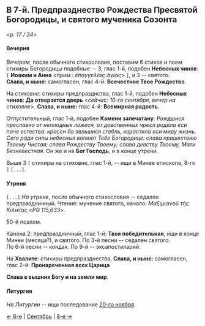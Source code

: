 
## В 7-й. Предпразднество Рождества Пресвятой Богородицы, и святого мученика Созонта

<*p. 17 / 34*>

#### Вечерня

*Вечером*, после обычного стихословия, поставим 6 стихов и поем стихиры Богородицы подобные -- 3, глас 1-й, 
подобен **Небесных чинов**: `[` **Иоаким и Анна** <*прим.: ἐπαγγελίας ἁγίας*> `]`, и 3 -- святого.  
**Слава, и ныне:** самогласен, глас 4-й: **Всечестное Твое Рождество**.

На *стиховне*: стихиры предпразднства, глас 1-й, подобен **Небесных чинов**: 
**Да отверзется дверь** <*сейчас: 10-го сентября, вечер на стиховне*>. **Слава, и ныне:** глас 4-й: 
**Всемирная радость**.

Отпустительный, глас 1-й, подобен **Камени запечатану**: *Рождшися преславно от неплодных 
ложесн, от девственных чресл родила еси паче естества: красен бо явльшися стебль, 
израстила еси миру жизнь. Сего ради силы небесныя вопиют Тебе Богородице: слава 
пришествию Твоему Чистая; слава Рождеству Твоему; слава девству Твоему, Мати Безневестная*.
Он же и на **Бог Господь**, и в конце утрени.

Выше 3 `[` стихиры на стиховне, глас 1-й, -- ищи в Минее епископа, 8-го `]` `[...]`.

#### Утреня

`[...]` *На утрене*, после обычного стихословия -- седален предпраздничный. 
Чтение: мучение святого, начало: *Μαξιμιανοῦ τῆς Κιλικίας* <*PG 115,633*>. 

50-й псалом.

Канона 2: предпраздничный, глас 1-й: **Твоя победительная**, ищи в конце Минеи (месяца?), и святого. 
По 3-й песни -- седален святого.  
По 6-й песни -- кондак. 
По 9-й -- эксапостиларий.

На **Хвалите**: стихиры предпразднества, **Слава, и ныне:** самогласен, глас 2-й: 
**Пронареченная всех Царица**

**Слава в вышних Богу и на земли мир**.

#### Литургия

*На Литургии* -- ищи последование [20-го ноября](../11_november/11_20_MES.ru.md#Литургия).

[← 6-е](09_06_MES.ru.md) | [Сентябрь](README.md#7-й) | [8-е →](09_08_MES.ru.md)
